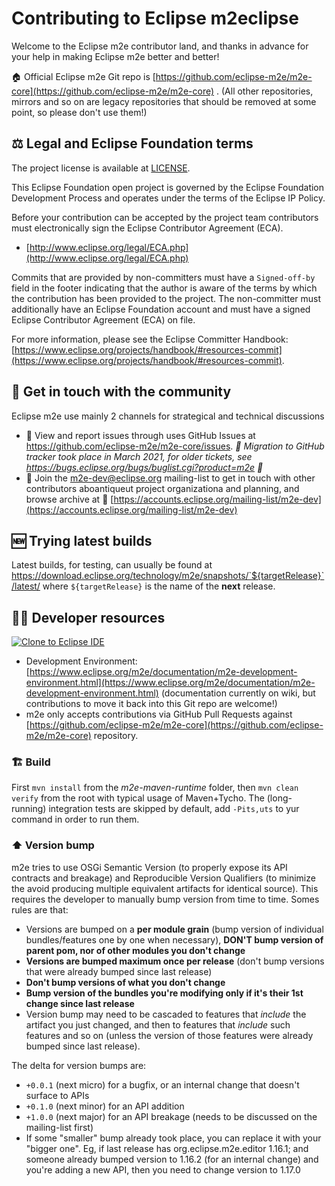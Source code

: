 # Contributing to Eclipse m2eclipse

Welcome to the Eclipse m2e contributor land, and thanks in advance for your help in making Eclipse m2e better and better!

🏠 Official Eclipse m2e Git repo is [https://github.com/eclipse-m2e/m2e-core](https://github.com/eclipse-m2e/m2e-core) . (All other repositories, mirrors and so on are legacy repositories that should be removed at some point, so please don't use them!)

## ⚖️ Legal and Eclipse Foundation terms

The project license is available at [LICENSE](LICENSE).

This Eclipse Foundation open project is governed by the Eclipse Foundation
Development Process and operates under the terms of the Eclipse IP Policy.

Before your contribution can be accepted by the project team contributors must
electronically sign the Eclipse Contributor Agreement (ECA).

* [http://www.eclipse.org/legal/ECA.php](http://www.eclipse.org/legal/ECA.php)

Commits that are provided by non-committers must have a `Signed-off-by` field in
the footer indicating that the author is aware of the terms by which the
contribution has been provided to the project. The non-committer must
additionally have an Eclipse Foundation account and must have a signed Eclipse
Contributor Agreement (ECA) on file.

For more information, please see the Eclipse Committer Handbook:
[https://www.eclipse.org/projects/handbook/#resources-commit](https://www.eclipse.org/projects/handbook/#resources-commit).

## 💬 Get in touch with the community

Eclipse m2e use mainly 2 channels for strategical and technical discussions

* 🐞 View and report issues through uses GitHub Issues at https://github.com/eclipse-m2e/m2e-core/issues. _📜 Migration to GitHub tracker took place in March 2021, for older tickets, see https://bugs.eclipse.org/bugs/buglist.cgi?product=m2e 📜_
* 📧 Join the m2e-dev@eclipse.org mailing-list to get in touch with other contributors aboantiqueut project organizationa and planning, and browse archive at 📜 [https://accounts.eclipse.org/mailing-list/m2e-dev](https://accounts.eclipse.org/mailing-list/m2e-dev)


## 🆕 Trying latest builds

Latest builds, for testing, can usually be found at https://download.eclipse.org/technology/m2e/snapshots/`${targetRelease}`/latest/ where `${targetRelease}` is the name of the **next** release.

## 🧑‍💻 Developer resources

 <a href="https://mickaelistria.github.io/redirctToEclipseIDECloneCommand/redirect.html"><img src="https://mickaelistria.github.io/redirctToEclipseIDECloneCommand/cloneToEclipseBadge.png" alt="Clone to Eclipse IDE"/></a>  

* Development Environment: [https://www.eclipse.org/m2e/documentation/m2e-development-environment.html](https://www.eclipse.org/m2e/documentation/m2e-development-environment.html) (documentation currently on wiki, but contributions to move it back into this Git repo are welcome!)
* m2e only accepts contributions via GitHub Pull Requests against [https://github.com/eclipse-m2e/m2e-core](https://github.com/eclipse-m2e/m2e-core) repository.

### 🏗️ Build

First `mvn install` from the _m2e-maven-runtime_ folder, then `mvn clean verify` from the root with typical usage of Maven+Tycho. The (long-running) integration tests are skipped by default, add `-Pits,uts` to yur command in order to run them.

### ⬆️ Version bump

m2e tries to use OSGi Semantic Version (to properly expose its API contracts and breakage) and Reproducible Version Qualifiers (to minimize the avoid producing multiple equivalent artifacts for identical source). This requires the developer to manually bump version from time to time. Somes rules are that:

* Versions are bumped on a __per module grain__ (bump version of individual bundles/features one by one when necessary), __DON'T bump version of parent pom, nor of other modules you don't change__
* __Versions are bumped maximum once per release__ (don't bump versions that were already bumped since last release)
* __Don't bump versions of what you don't change__
* __Bump version of the bundles you're modifying only if it's their 1st change since last release__
* Version bump may need to be cascaded to features that *include* the artifact you just changed, and then to features that *include* such features and so on (unless the version of those features were already bumped since last release).

The delta for version bumps are:

* `+0.0.1` (next micro) for a bugfix, or an internal change that doesn't surface to APIs
* `+0.1.0` (next minor) for an API addition
* `+1.0.0` (next major) for an API breakage (needs to be discussed on the mailing-list first)
* If some "smaller" bump already took place, you can replace it with your "bigger one". Eg, if last release has org.eclipse.m2e.editor 1.16.1; and someone already bumped version to 1.16.2 (for an internal change) and you're adding a new API, then you need to change version to 1.17.0
